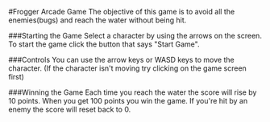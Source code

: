 #Frogger Arcade Game
The objective of this game is to avoid all the enemies(bugs) and reach the water without being hit.

###Starting the Game
Select a character by using the arrows on the screen.
To start the game click the button that says "Start Game".

###Controls
You can use the arrow keys or WASD keys to move the character. 
(If the character isn't moving try clicking on the game screen first)

###Winning the Game
Each time you reach the water the score will rise by 10 points.
When you get 100 points you win the game.
If you're hit by an enemy the score will reset back to 0.
